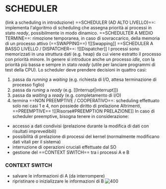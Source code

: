 # SCHEDULER
(link a scheduling in introduzione)
==SCHEDULER (AD ALTO LIVELLO)==: implementa l'algoritmo di scheduling che assegna priorità ai processi in stato _ready_, possibilmente in modo dinamico.
==SCHEDULTER A MEDIO TERMINE==: rimozione temporanea, in caso di sovraccarico, della memoria di un processo attivo (==SWAPPING==)
![[Swapping]]
==SCHEDULER A BASSO LIVELLO / DISPATCHER==: ![[Dispatcher]]
I processi sono memorizzati in una struttura dati (e.g. heap) da cui viene estratto il processo con priorità minore.
In genere si introduce anche un processo _idle_, con la priorità più bassa e sempre in stato _ready_ (utile per lanciare programmi di test della CPU).
Lo scheduler deve prendere decisioni in quattro casi:
1. passa da _running_ a _waiting_ (e.g. richiesta di I/O, attesa terminazione di processo figlio)
2. passa da _runing_ a _ready_ (e.g. [[Interrupt|interrupt]])
3. passa da _waiting_ a _ready_ (e.g. completamento di I/O)
4. termina
==NON PREEMPTIVE / COOPERATIVO==: scheduling effettuato solo nei casi 1 e 4, non possiede diritto di prelazione
Altrimenti, ==PREEMPTIVE==
![[Risorse#PREEMPTION PRELAZIONE]]
In caso di scheduler preemptive, bisogna tenere in considerazione:
- accesso a dati condivisi (prelazione durante la modifica di dati con risultati imprevedibili)
- possibilità di prelazione di processi del kernel (normalmente modificano dati vitali per il sistema)
- interruzione di operazioni cruciali effettuate dal SO
- gestione del ==CONTEXT SWITCH== tra i processi A e B
### CONTEXT SWITCH
- salvare le informazioni di A (da interrompere)
- ripristinare o inizializzare le informazioni di B
![400](context_switch.png)